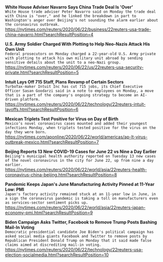 **White House Adviser Navarro Says China Trade Deal Is 'Over'**\
`White House trade adviser Peter Navarro said on Monday the trade deal with China is "over," and he linked the breakdown in part to Washington's anger over Beijing's not sounding the alarm earlier about the coronavirus outbreak.`\
https://nytimes.com/reuters/2020/06/22/business/22reuters-usa-trade-china-navarro.html?searchResultPosition=4

**U.S. Army Soldier Charged With Plotting to Help Neo-Nazis Attack His Own Unit**\
`Federal prosecutors on Monday charged a 22-year-old U.S. Army private with plotting to attack his own military unit abroad by sending sensitive details about the unit to a neo-Nazi group.`\
https://nytimes.com/reuters/2020/06/22/us/22reuters-usa-security-private.html?searchResultPosition=5

**Intuit Lays Off 715 Staff, Plans Revamp of Certain Sectors**\
`TurboTax-maker Intuit Inc has cut 715 jobs, its Chief Executive Officer Sasan Goodarzi said in a note to employees on Monday, a move that is a part of the company's ongoing strategy to become an AI-driven platform.`\
https://nytimes.com/reuters/2020/06/22/technology/22reuters-intuit-layoffs.html?searchResultPosition=6

**Mexican Triplets Test Positive for Virus on Day of Birth**\
`Mexico’s novel coronavirus cases mounted and added their youngest infections Monday, when triplets tested positive for the virus on the day they were born. `\
https://nytimes.com/aponline/2020/06/22/world/americas/ap-lt-virus-outbreak-mexico.html?searchResultPosition=7

**Beijing Reports 13 New COVID-19 Cases for June 22 vs Nine a Day Earlier**\
`Beijing's municipal health authority reported on Tuesday 13 new cases of the novel coronavirus in the city for June 22, up from nine a day earlier.`\
https://nytimes.com/reuters/2020/06/22/world/asia/22reuters-health-coronavirus-china-beijing.html?searchResultPosition=8

**Pandemic Keeps Japan's June Manufacturing Activity Pinned at 11-Year Low: PMI**\
`Japan's factory activity remained stuck at an 11-year low in June, in a sign the coronavirus pandemic is taking a toll on manufacturers even as services-sector sentiment picks up.`\
https://nytimes.com/reuters/2020/06/22/world/asia/22reuters-japan-economy-pmi.html?searchResultPosition=9

**Biden Campaign Asks Twitter, Facebook to Remove Trump Posts Bashing Mail-In Voting**\
`Democratic presidential candidate Joe Biden's political campaign has asked social media giants Facebook and Twitter to remove posts by Republican President Donald Trump on Monday that it said made false claims aimed at discrediting mail-in voting.`\
https://nytimes.com/reuters/2020/06/22/technology/22reuters-usa-election-socialmedia.html?searchResultPosition=10

